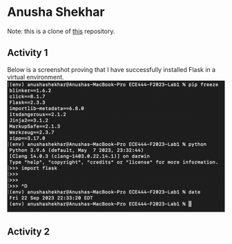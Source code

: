 # Anusha Shekhar
Note: this is a clone of [this](https://github.com/miguelgrinberg/flask) repository.

## Activity 1
Below is a screenshot proving that I have successfully installed Flask in a virtual environment. 
![activity 1: flask has been installed](./images/lab1_activity1.png)

## Activity 2